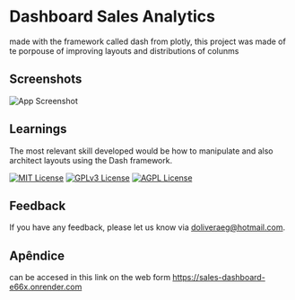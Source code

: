 
# Dashboard Sales Analytics

made with the framework called dash from plotly, this project was made of te porpouse of improving layouts and distributions of colunms
## Screenshots

![App Screenshot](https://prnt.sc/Qr0CNlvXfDO0)
## Learnings

The most relevant skill developed would be how to manipulate and also architect layouts using the Dash framework.

[![MIT License](https://img.shields.io/badge/License-MIT-green.svg)](https://choosealicense.com/licenses/mit/)
[![GPLv3 License](https://img.shields.io/badge/License-GPL%20v3-yellow.svg)](https://opensource.org/licenses/)
[![AGPL License](https://img.shields.io/badge/license-AGPL-blue.svg)](http://www.gnu.org/licenses/agpl-3.0)


## Feedback

If you have any feedback, please let us know via doliveraeg@hotmail.com.

## Apêndice
can be accesed in this link on the web form
https://sales-dashboard-e66x.onrender.com
